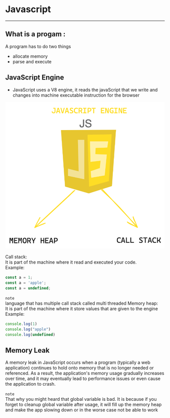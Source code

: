 # Javascript

---

## What is a progam :

A program has to do two things

- allocate memory
- parse and execute

## JavaScript Engine

- JavaScript uses a V8 engine, it reads the javaScript that we write and changes into machine executable instruction for the browser

![View Design](assets/JsEngine.png)

Call stack: <br>
It is part of the machine where it read and executed your code.
<br>
Example:
```javascript
const a = 1;
const a = 'apple';
const a = undefined;
```
`note`<br>
language that has multiple call stack called multi threaded
Memory heap: <br>
It is part of the machine where it store values that are given to the engine
<br>
Example:
```javascript
console.log(1)
console.log("apple")
console.log(undefined)

```

## Memory Leak
A memory leak in JavaScript occurs when a program (typically a web application) continues to hold onto memory that is no longer needed or referenced. As a result, the application's memory usage gradually increases over time, and it may eventually lead to performance issues or even cause the application to crash.

`note`<br>
That why you might heard that global variable is bad. It is because if you forget to cleanup global variable after usage, it will fill up the memory heap and make the app slowing down or in the worse case not be able to work
